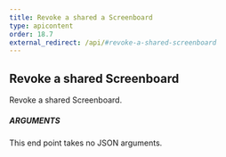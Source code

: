 ```yaml
---
title: Revoke a shared a Screenboard
type: apicontent
order: 18.7
external_redirect: /api/#revoke-a-shared-screenboard
---
```


## Revoke a shared Screenboard

Revoke a shared Screenboard.

##### ARGUMENTS

This end point takes no JSON arguments.
